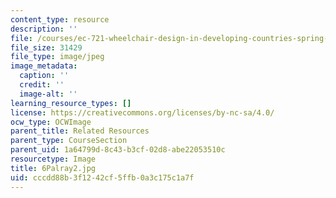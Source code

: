 ```yaml
---
content_type: resource
description: ''
file: /courses/ec-721-wheelchair-design-in-developing-countries-spring-2009/cccdd88b3f1242cf5ffb0a3c175c1a7f_6Palray2.jpg
file_size: 31429
file_type: image/jpeg
image_metadata:
  caption: ''
  credit: ''
  image-alt: ''
learning_resource_types: []
license: https://creativecommons.org/licenses/by-nc-sa/4.0/
ocw_type: OCWImage
parent_title: Related Resources
parent_type: CourseSection
parent_uid: 1a64799d-8c43-b3cf-02d8-abe22053510c
resourcetype: Image
title: 6Palray2.jpg
uid: cccdd88b-3f12-42cf-5ffb-0a3c175c1a7f
---
```


